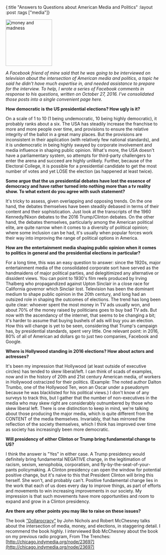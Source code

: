 {:title "Answers to Questions about American Media and Politics"
:layout :post
:tags  ["media"]}

<img src="http://www.szcz.org/img/dollarocracy.png" alt="money and madness" style="width: 150px;"/>

_A Facebook friend of mine said that he was going to be interviewed on television about the intersection of American media and politics, a topic he said he didn't have much expertise in, and needed assistance to prepare for the interview.  To help, I wrote a series of Facebook comments in response to his questions, written on October 27, 2016.  I've consolidated those posts into a single convenient page here._

**How democratic is the US presidential elections?  How ugly is it?**

On a scale of 1 to 10 (1 being undemocratic, 10 being highly democratic), it probably ranks about a six.  The USA has steadily increase the franchise to more and more people over time, and provisions to ensure the relative integrity of the ballot in a great many places.  But the provisions are inconsistent in their application (with relatively few national standards), and it is undemocratic in being highly swayed by corporate involvement and media influence in shaping public opinion.  What's more, the USA doesn't have a parliamentary system, so attempts for third-party challengers to enter the arena and succeed are highly unlikely.  Further, because of the Electoral College, it is possible for a presidential candidate to get the most number of votes and yet LOSE the election (as happened at least twice).

**Some argue that the us presidential debates have lost the essence of democracy and have rather turned into nothing more than a tv reality show. To what extent do you agree with such statement?**

It's tricky to assess, given overlapping and opposing trends.  On the one hand, the debates themselves have been steadily debased in terms of their content and their sophistication.  Just look at the transcripts of the 1960 Kennedy/Nixon debates to the 2016 Trump/Clinton debates.  On the other hand, the debates themselves, particularly among the American political elite, are quite narrow when it comes to a diversity of political opinion; where some inclusion can be had, it's usually when popular forces work their way into improving the range of political options in America.  

**How are the entertainment media shaping public opinion when it comes to politics in general and the presidential elections in particular?**

For a long time, this was an easy question to answer: since the 1920s, major entertainment media of the consolidated corporate sort have served as the handmaidens of major political parties, and delegitimized any alternative or dissident views.  You can point to 1930's film reels produced by Irving Thalberg who propagandized against Upton Sinclair in a close race for California governor which Sinclair lost.  Television has been the dominant medium to shape public opinion in the 20th century, and long had an outsized role in shaping the outcomes of elections.  The trend has long been quite clear: whoever spent the most money in TV ads usually won, and about 70% of the money raised by politicians goes to buy bad TV ads.  But now with the ascendancy of the internet, that seems to be changing a bit; it's harder to assume that buying bushels of ads will buy you an election.  How this will change is yet to be seen, considering that Trump's campaign has, by presidential standards, spent very little.  One relevant point: in 2016, 80% of all of American ad dollars go to just two companies, Facebook and Google.  

**Where is Hollywood standing in 2016 elections?  How about actors and actresses?**

It's been my impression that Hollywood (at least outside of executive circles) has tended to skew liberal/left.  I can think of scads of examples, now and in the history of 20th and 21st century American media, of workers in Hollywood ostracized for their politics.  (Example: The noted author Dalton Trumbo, one of the Hollywood Ten, won an Oscar under a pseudonym because he was blacklisted for his political views.)  I don't know of any surveys to track this, but I gather that the number of non-executives in the media who may skew right are considerably outnumbered by those who skew liberal left.  There is one distinction to keep in mind, we're talking about those producing the major media, which is quite different from the CONTENT of the media themselves.  Invariably, that has mirrored the reflection of the society themselves, which I think has improved over time as society has increasingly been more democratic.

**Will presidency of either Clinton or Trump bring fundamental change to US?**

I think the answer is "Yes" in either case.  A Trump presidency would definitely bring fundamental NEGATIVE change, in the legitimation of racism, sexism, xenophobia, corporatism, and fly-by-the-seat-of-your-pants policymaking.  A Clinton presidency can open the window for potential positive change, but it's naive to this that President Clinton will bring this herself.  She won't, and probably can't.  Positive fundamental change lies in the work that each of us does every day to improve things, as part of efforts and movements to win increasing improvements in our society.  My impression is that such movements have more opportunities and room to expand and grow in a Clinton presidency.

**Are there any other points you may like to raise on these issues?**

The book ["Dollarocracy"](http://www.dollarocracy-book.com/) by John Nichols and Robert McChesney talks about the intersection of media, money, and elections, in staggering detail.  I recommend the book highly.  I interviewed Bob McChesney about the book on my previous radio program, From The Trenches: [http://chicago.indymedia.org/node/23697](http://chicago.indymedia.org/node/23697)  
